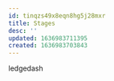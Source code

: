 ```yaml
---
id: tinqzs49x8eqn8hg5j28mxr
title: Stages
desc: ''
updated: 1636983711395
created: 1636983703843
---
```


ledgedash

